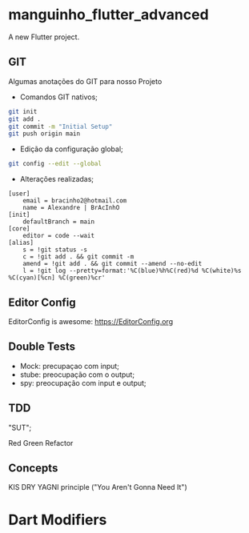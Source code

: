 # manguinho_flutter_advanced

A new Flutter project.

## GIT

Algumas anotações do GIT para nosso Projeto

- Comandos GIT nativos;

```bash
git init
git add .
git commit -m "Initial Setup"
git push origin main
```

- Edição da configuração global;

```bash
git config --edit --global
```

- Alterações realizadas;

```git
[user]
	email = bracinho2@hotmail.com
	name = Alexandre | BrAcInhO
[init]
	defaultBranch = main
[core]
	editor = code --wait
[alias]
	s = !git status -s
	c = !git add . && git commit -m
	amend = !git add . && git commit --amend --no-edit
	l = !git log --pretty=format:'%C(blue)%h%C(red)%d %C(white)%s %C(cyan)[%cn] %C(green)%cr'
```

## Editor Config
EditorConfig is awesome: https://EditorConfig.org

## Double Tests
- Mock: precupaçao com input;
- stube: preocupação com o output;
- spy: preocupação com input e output;

## TDD

"SUT";

Red
Green
Refactor

## Concepts
KIS
DRY
YAGNI principle ("You Aren't Gonna Need It")

# Dart Modifiers
